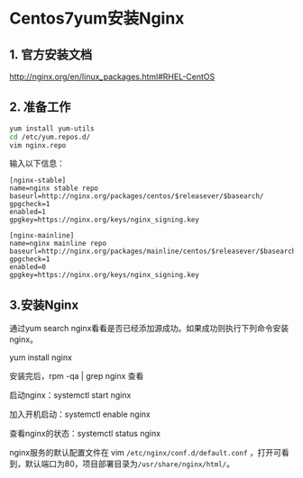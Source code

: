 # Centos7yum安装Nginx

## 1. 官方安装文档

http://nginx.org/en/linux_packages.html#RHEL-CentOS

## 2. 准备工作

```bash
yum install yum-utils
cd /etc/yum.repos.d/
vim nginx.repo
```

输入以下信息：

```
[nginx-stable]
name=nginx stable repo
baseurl=http://nginx.org/packages/centos/$releasever/$basearch/
gpgcheck=1
enabled=1
gpgkey=https://nginx.org/keys/nginx_signing.key

[nginx-mainline]
name=nginx mainline repo
baseurl=http://nginx.org/packages/mainline/centos/$releasever/$basearch/
gpgcheck=1
enabled=0
gpgkey=https://nginx.org/keys/nginx_signing.key
```

## 3.安装Nginx

通过yum search nginx看看是否已经添加源成功。如果成功则执行下列命令安装nginx。

yum install nginx

安装完后，rpm -qa | grep nginx 查看

启动nginx：systemctl start nginx

加入开机启动：systemctl enable nginx

查看nginx的状态：systemctl status nginx

nginx服务的默认配置文件在 vim `/etc/nginx/conf.d/default.conf` ，打开可看到，默认端口为80，项目部署目录为`/usr/share/nginx/html/`。
